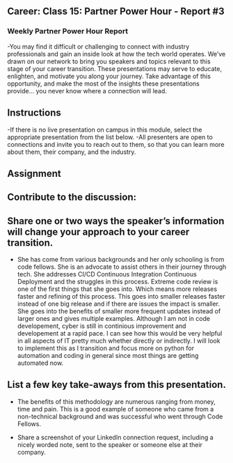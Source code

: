## Career: Class 15: Partner Power Hour - Report #3

### Weekly Partner Power Hour Report
-You may find it difficult or challenging to connect with industry professionals and gain an inside look at how the tech world operates. We’ve drawn on our network to bring you speakers and topics relevant to this stage of your career transition. These presentations may serve to educate, enlighten, and motivate you along your journey. Take advantage of this opportunity, and make the most of the insights these presentations provide… you never know where a connection will lead.
## Instructions
-If there is no live presentation on campus in this module, select the appropriate presentation from the list below.
-All presenters are open to connections and invite you to reach out to them, so that you can learn more about them, their company, and the industry.

## Assignment

## Contribute to the discussion:

## Share one or two ways the speaker’s information will change your approach to your career transition.

- She has come from various backgrounds and her only schooling is from code fellows. She is an advocate to assist others in their journey through tech. She addresses CI/CD Continuous Integration Continuous Deployment and the struggles in this process. Extreme code review is one of the first things that she goes into. Which means more releases faster and refining of this process. This goes into smaller releases faster instead of one big release and if there are issues the impact is smaller. She goes into the benefits of smaller more frequent updates instead of larger ones and gives multiple examples. Although I am not in code developement, cyber is still in continious improvement and developement at a rapid pace. I can see how this would be very helpful in all aspects of IT pretty much whether directly or indirectly. I will look to implement this as I transition and focus more on python for automation and coding in general since most things are getting automated now.

## List a few key take-aways from this presentation.

- The benefits of this methodology are numerous ranging from money, time and pain. This is a good example of someone who came from a non-technical background and was successful who went through Code Fellows.
	
- Share a screenshot of your LinkedIn connection request, including a nicely worded note, sent to the speaker or someone else at their company.

